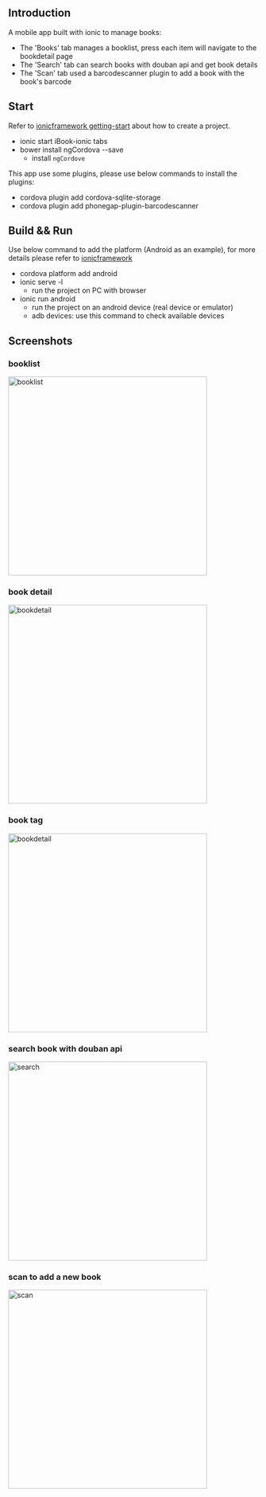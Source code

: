 ## Introduction

A mobile app built with ionic to manage books:

- The 'Books' tab manages a booklist, press each item will navigate to the bookdetail page
- The 'Search' tab can search books with douban api and get book details
- The 'Scan' tab used a barcodescanner plugin to add a book with the book's barcode


## Start

Refer to [ionicframework getting-start](http://ionicframework.com/getting-started/) about how to create a project.


- ionic start iBook-ionic tabs
- bower install ngCordova --save
	- install `ngCordove` 


This app use some plugins, please use below commands to install the plugins:
- cordova plugin add cordova-sqlite-storage
- cordova plugin add phonegap-plugin-barcodescanner


## Build && Run

Use below command to add the platform (Android as an example), for more details please refer to [ionicframework](http://ionicframework.com/)

- cordova platform add android
- ionic serve -l
    - run the project on PC with browser
- ionic run android
	- run the project on an android device (real device or emulator)
    - adb devices: use this command to check available devices


## Screenshots

### booklist
<img alt="booklist" src="https://cloud.githubusercontent.com/assets/5880320/18786265/aa321098-81cf-11e6-80bb-caf772704b9a.jpeg" width="400px" />

### book detail
<img alt="bookdetail" src="https://cloud.githubusercontent.com/assets/5880320/18786305/c6a0e3ee-81cf-11e6-961c-120481d95622.jpeg" width="400px" />


### book tag
<img alt="bookdetail" src="https://cloud.githubusercontent.com/assets/5880320/18786323/e3efb3e4-81cf-11e6-9465-0b0eae2a725d.png" width="400px" />


### search book with douban api
<img alt="search" src="https://cloud.githubusercontent.com/assets/5880320/18786360/0e840862-81d0-11e6-9675-6fc2dc381c76.jpeg" width="400px" />

### scan to add a new book
<img alt="scan" src="https://cloud.githubusercontent.com/assets/5880320/18786377/248f3136-81d0-11e6-955b-09996e68251f.png" width="400px" />
